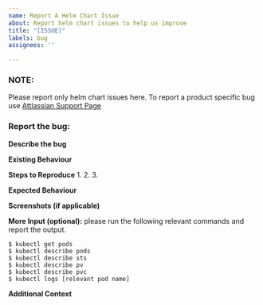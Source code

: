 ```yaml
---
name: Report A Helm Chart Issue
about: Report helm chart issues to help us improve
title: "[ISSUE]"
labels: bug
assignees: ''

---
```


### NOTE:
Please report only helm chart issues here. To report a product specific bug use [Attlassian Support Page](https://jira.atlassian.com/secure/Dashboard.jspa)

### Report the bug:

**Describe the bug**


**Existing Behaviour**


**Steps to Reproduce**
1. 
2. 
3. 

**Expected Behaviour**


**Screenshots (if applicable)**

**More Input (optional):**
please run the following relevant commands and report the output.
```
$ kubectl get pods
$ kubectl describe pods
$ kubectl describe sts
$ kubectl describe pv
$ kubectl describe pvc
$ kubectl logs [relevant pod name]
```

**Additional Context**
